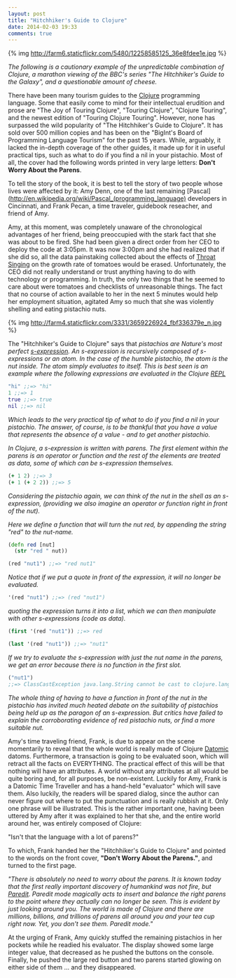 ```yaml
---
layout: post
title: "Hitchhiker's Guide to Clojure"
date: 2014-02-03 19:33
comments: true
---
```

{% img http://farm6.staticflickr.com/5480/12258585125_36e8fdee1e.jpg %}

_The following is a cautionary example of the unpredictable
combination of Clojure, a marathon viewing of the BBC's series "The
Hitchhiker's Guide to the Galaxy", and a questionable amount of
cheese._

There have been many tourism guides to the
[Clojure](http://clojure.org/) programming language.  Some that easily
come to mind for their intellectual erudition and prose are "The Joy
of Touring Clojure", "Touring Clojure", "Clojure Touring", and the
newest edition of "Touring Clojure Touring".  However, none has
surpassed the wild popularity of "The Hitchhiker's Guide to Clojure".
It has sold over 500 million copies and has been on the "BigInt's
Board of Programming Language Tourism" for the past 15 years. While,
arguably, it
lacked the in-depth coverage of the other guides, it made up for it in
useful practical tips, such as what to do if you find a nil in your
pistachio.  Most of all, the cover had the following words printed in
very large letters: **Don't Worry About the Parens**.

To tell the story of the book, it is best to tell the story of two
people whose lives were affected by it: Amy Denn, one of the last
remaining [Pascal](http://en.wikipedia.org/wiki/Pascal_(programming_language) developers in Cincinnati, and Frank Pecan, a time
traveler, guidebook reseacher, and friend of Amy.

Amy, at this moment, was completely unaware of the chronological
advantages of her friend, being preoccupied with the stark fact that
she was about to be fired.  She had been given a direct order from her
CEO to deploy the code at 3:05pm.  It was now 3:00pm and she had
realized that if she did so, all the data painstaking collected about
the effects of
[Throat Singing](http://en.wikipedia.org/wiki/Tuvan_throat_singing) on
the growth rate of tomatoes would be erased. Unfortunately, the CEO
did not really understand or trust anything having to do with
technology or programming.  In truth, the only two things that he
seemed to care about were tomatoes and checklists of unreasonable
things. The fact that no course of action available to her in the next
5 minutes would help her employment situation, agitated Amy so much
that she was violently shelling and eating pistachio nuts.

{% img http://farm4.staticflickr.com/3331/3659226924_fbf336379e_n.jpg %}

The "Hitchhiker's Guide to Clojure" says that
_pistachios are Nature's
most perfect [s-expression](http://en.wikipedia.org/wiki/S-expression). An
s-expression is recursively composed of s-expressions or an atom.
In the case of the humble pistachio, the atom is the nut inside. The
atom simply evaluates to itself.  This is best seen is an example
where the following expressions are evaluated in the Clojure
[REPL](http://tryclj.com/)_

```clojure
"hi" ;;=> "hi"
1 ;;=> 1
true ;;=> true
nil ;;=> nil
````

_Which leads to the very practical tip of what to do if you find a nil
in your pistachio.  The answer, of course, is to be thankful that you
have a value that represents the absence of a value - and to get
another pistachio._

_In Clojure, a s-expression is written with parens.  The first element
within the parens is an operator or function and the rest of the
elements are treated as data, some of which can be s-expression
themselves._

```clojure
(+ 1 2) ;;=> 3
(+ 1 (+ 2 2)) ;;=> 5
```
_Considering the pistachio again, we can think of the nut in the shell
as an s-expression, (providing we also imagine an operator or function
right in front of the nut)._

_Here we define a function that will turn the nut red, by appending the
string "red" to the nut-name._

```clojure
(defn red [nut]
  (str "red " nut))

(red "nut1") ;;=> "red nut1"
```

_Notice that if we put a quote in front of the expression, it will no
longer be evaluated._

```clojure
'(red "nut1") ;;=> (red "nut1")
```
_quoting the expression turns it into a list, which we can then
manipulate with other s-expressions (code as data)._

```clojure
(first '(red "nut1")) ;;=> red

(last '(red "nut1")) ;;=> "nut1"
```

_If we try to evaluate the s-expression with just the nut name in the
parens, we get an error because there is no function in
the first slot._

```clojure
("nut1")
;;=> ClassCastException java.lang.String cannot be cast to clojure.lang.IFn
```

_The whole thing of having to have a function in front of the nut in
the pistachio has invited much heated debate on the suitability of
pistachios being held up as the paragon of an s-expression.  But
critics have failed to explain the corroborating evidence of red
pistachio nuts, or find a more suitable nut._

Amy's time traveling friend, Frank, is due to appear on the scene
momentarily to reveal that the whole world is really made of Clojure
[Datomic](http://www.datomic.com/) datoms.  Furthermore, a transaction
is going to be evaluated soon, which will retract all the facts on
EVERYTHING. The practical effect of this will be that nothing will
have an attributes. A world without any attributes at all would be
quite boring and, for all purposes, be non-existent. Luckily for Amy, Frank is a Datomic Time
Traveller and has a hand-held "evaluator" which will save them. Also
luckily, the readers will be spared dialog, since the author
can never figure out where to put the punctuation and is really
rubbish at it.  Only one phrase will be illustrated.  This is the
rather important one, having been uttered by Amy after it was explained to her
that she, and the entire world around her, was entirely composed of
Clojure:

"Isn't that the language with a lot of parens?"

To which, Frank handed her the "Hitchhiker's Guide to Clojure" and
pointed to the words on the front cover,  **"Don't Worry About the
Parens."**, and turned to the first page.

*"There is absolutely no need to worry about the parens. It is known
 today that the first really important discovery of humankind was not
 fire, but [Paredit](http://www.emacswiki.org/emacs/ParEdit).  Paredit
 mode magically acts to insert and balance the right parens to the
 point where they actually can no longer be seen.  This is evident by
 just looking around you. The world is made of Clojure and there are
 millions, billions, and trillions of parens all around you and your
 tea cup right now.  Yet, you don't see them.  Paredit mode."*

At the urging of Frank, Amy quickly stuffed the remaining pistachios
in her pockets while he readied his evaluator. The display showed
some large integer value, that decreased as he pushed the buttons on
the console.  Finally, he pushed the large red button and two parens
started glowing on either side of them ... and they disappeared.


